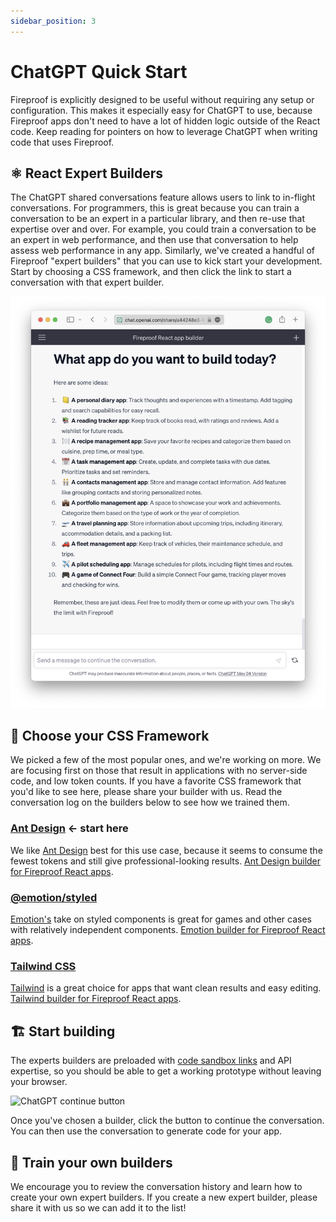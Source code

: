 ```yaml
---
sidebar_position: 3
---
```


# ChatGPT Quick Start

Fireproof is explicitly designed to be useful without requiring any setup or configuration. This makes it especially easy for ChatGPT to use, because Fireproof apps don't need to have a lot of hidden logic outside of the React code. Keep reading for pointers on how to leverage ChatGPT when writing code that uses Fireproof.

## ⚛️ React Expert Builders

The ChatGPT shared conversations feature allows users to link to in-flight conversations. For programmers, this is great because you can train a conversation to be an expert in a particular library, and then re-use that expertise over and over. For example, you could train a conversation to be an expert in web performance, and then use that conversation to help assess web performance in any app. Similarly, we've created a handful of Fireproof "expert builders" that you can use to kick start your development. Start by choosing a CSS framework, and then click the link to start a conversation with that expert builder.

[![ChatGPT Expert Builder screenshot](./img/chatgpt.png)](https://chat.openai.com/share/a44248e3-94cf-473f-81d7-dcc7450a8770)

## 🎨 Choose your CSS Framework

We picked a few of the most popular ones, and we're working on more. We are focusing first on those that result in applications with no server-side code, and low token counts. If you have a favorite CSS framework that you'd like to see here, please share your builder with us. Read the conversation log on the builders below to see how we trained them.

### [Ant Design](https://chat.openai.com/share/a44248e3-94cf-473f-81d7-dcc7450a8770) <- start here

We like [Ant Design](https://ant.design) best for this use case, because it seems to consume the fewest tokens and still give professional-looking results. [Ant Design builder for Fireproof React apps](https://chat.openai.com/share/a44248e3-94cf-473f-81d7-dcc7450a8770).

### [@emotion/styled](https://chat.openai.com/share/11049ce5-684e-4dcf-8538-2729f090952d)

[Emotion's](https://emotion.sh/docs/styled) take on styled components is great for games and other cases with relatively independent components. [Emotion builder for Fireproof React apps](https://chat.openai.com/share/11049ce5-684e-4dcf-8538-2729f090952d).

### [Tailwind CSS](https://chat.openai.com/share/f8b0899c-9783-40ca-b643-7d850bac33d2)

[Tailwind](https://tailwindcss.com) is a great choice for apps that want clean results and easy editing. [Tailwind builder for Fireproof React apps](https://chat.openai.com/share/f8b0899c-9783-40ca-b643-7d850bac33d2).

## 🏗 Start building

The experts builders are preloaded with [code sandbox links](https://codesandbox.io/s/fireproof-react-antd-f6zbi7?file=/src/App.tsx) and API expertise, so you should be able to get a working prototype without leaving your browser.

![ChatGPT continue button](/img/continue.png)

Once you've chosen a builder, click the button to continue the conversation. You can then use the conversation to generate code for your app.


## 🤖 Train your own builders

We encourage you to review the conversation history and learn how to create your own expert builders. If you create a new expert builder, please share it with us so we can add it to the list!